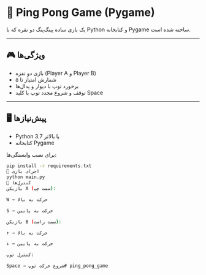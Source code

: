# 🏓 Ping Pong Game (Pygame)

یک بازی ساده پینگ‌پنگ دو نفره که با Python و کتابخانه Pygame ساخته شده است.

---

## 🎮 ویژگی‌ها
- بازی دو نفره (Player A و Player B)
- شمارش امتیاز تا ۵
- برخورد توپ با دیوار و پدال‌ها
- توقف و شروع مجدد توپ با کلید Space

---

## 🖥 پیش‌نیازها
- Python 3.7 یا بالاتر
- کتابخانه Pygame

برای نصب وابستگی‌ها:
```bash
pip install -r requirements.txt
🚀 اجرای بازی
python main.py
🎯 کنترل‌ها
بازیکن A (سمت چپ):

W → حرکت به بالا

S → حرکت به پایین

بازیکن B (سمت راست):

↑ → حرکت به بالا

↓ → حرکت به پایین

کنترل توپ:

Space → شروع حرکت توپ# ping_pong_game

